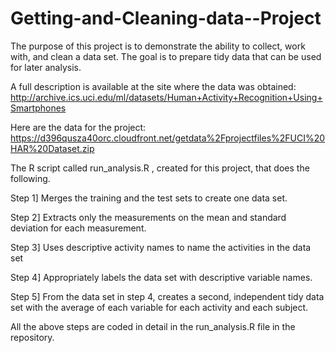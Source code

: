 # Getting-and-Cleaning-data--Project

The purpose of this project is to demonstrate the ability to collect, work with, and clean a data set. The goal is to prepare tidy data that can be used for later analysis. 

A full description is available at the site where the data was obtained:
http://archive.ics.uci.edu/ml/datasets/Human+Activity+Recognition+Using+Smartphones

Here are the data for the project:
https://d396qusza40orc.cloudfront.net/getdata%2Fprojectfiles%2FUCI%20HAR%20Dataset.zip

The R script called run_analysis.R , created for this project, that does the following.

Step 1] Merges the training and the test sets to create one data set.

Step 2] Extracts only the measurements on the mean and standard deviation for each measurement.

Step 3] Uses descriptive activity names to name the activities in the data set

Step 4] Appropriately labels the data set with descriptive variable names.

Step 5] From the data set in step 4, creates a second, independent tidy data set with the average of each variable for each activity and each subject.

All the above steps are coded in detail in the run_analysis.R file in the repository.
